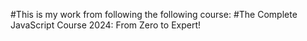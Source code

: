 #This is my work from following the following course:
#The Complete JavaScript Course 2024: From Zero to Expert!
